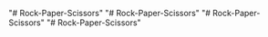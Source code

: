 "# Rock-Paper-Scissors" 
"# Rock-Paper-Scissors" 
"# Rock-Paper-Scissors" 
"# Rock-Paper-Scissors" 
